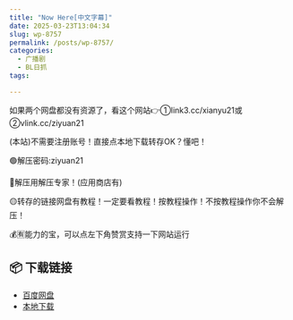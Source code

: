 ```yaml
---
title: "Now Here[中文字幕]"
date: 2025-03-23T13:04:34
slug: wp-8757
permalink: /posts/wp-8757/
categories:
  - 广播剧
  - BL日抓
tags:

---
```


如果两个网盘都没有资源了，看这个网站👉①link3.cc/xianyu21或②vlink.cc/ziyuan21

(本站)不需要注册账号！直接点本地下载转存OK？懂吧！

🟢解压密码:ziyuan21

🔵解压用解压专家！(应用商店有)

🟡转存的链接网盘有教程！一定要看教程！按教程操作！不按教程操作你不会解压！

💰🈶能力的宝，可以点左下角赞赏支持一下网站运行

## 📦 下载链接
- [百度网盘](https://blziyuan21.com/pay-download/8757?key=dc577de8a8&down_id=0)
- [本地下载](https://blziyuan21.com/pay-download/8757?key=dc577de8a8&down_id=1)

